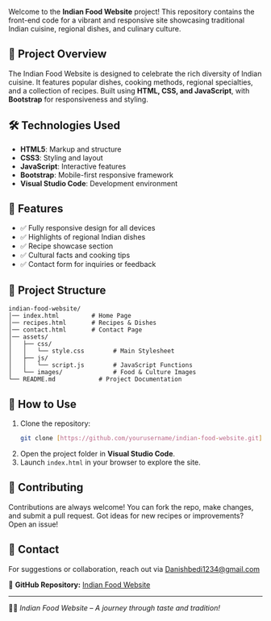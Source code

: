 Welcome to the **Indian Food Website** project! This repository contains the front-end code for a vibrant and responsive site showcasing traditional Indian cuisine, regional dishes, and culinary culture.

## 🍛 Project Overview
The Indian Food Website is designed to celebrate the rich diversity of Indian cuisine. It features popular dishes, cooking methods, regional specialties, and a collection of recipes. Built using **HTML, CSS, and JavaScript**, with **Bootstrap** for responsiveness and styling.

## 🛠 Technologies Used
- **HTML5**: Markup and structure
- **CSS3**: Styling and layout
- **JavaScript**: Interactive features
- **Bootstrap**: Mobile-first responsive framework
- **Visual Studio Code**: Development environment

## 📌 Features
- ✅ Fully responsive design for all devices
- ✅ Highlights of regional Indian dishes
- ✅ Recipe showcase section
- ✅ Cultural facts and cooking tips
- ✅ Contact form for inquiries or feedback

## 📂 Project Structure
```
indian-food-website/
│── index.html         # Home Page
│── recipes.html       # Recipes & Dishes
│── contact.html       # Contact Page
│── assets/
│   ├── css/
│   │   └── style.css        # Main Stylesheet
│   ├── js/
│   │   └── script.js        # JavaScript Functions
│   └── images/              # Food & Culture Images
└── README.md            # Project Documentation
```

## 📖 How to Use
1. Clone the repository:
   ```bash
   git clone [https://github.com/yourusername/indian-food-website.git]
   ```
2. Open the project folder in **Visual Studio Code**.
3. Launch `index.html` in your browser to explore the site.

## 🤝 Contributing
Contributions are always welcome! You can fork the repo, make changes, and submit a pull request. Got ideas for new recipes or improvements? Open an issue!

## 📩 Contact
For suggestions or collaboration, reach out via Danishbedi1234@gmail.com 

🔗 **GitHub Repository:** [Indian Food Website](https://github.com/danishbedi/Indian-food-website/tree/main)

---
🥘✨ _Indian Food Website – A journey through taste and tradition!_

